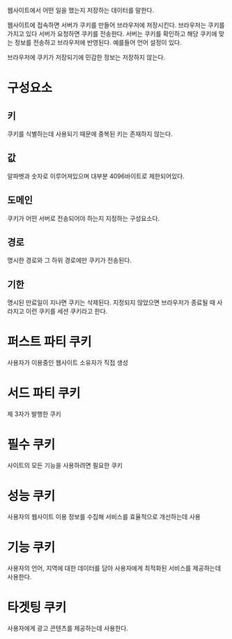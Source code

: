
웹사이트에서 어떤 일을 했는지 저장하는 데이터를 말한다.

웹사이트에 접속하면 서버가 쿠키를 만들어 브라우저에 저장시킨다.
브라우저는 쿠키를 가지고 있다 서버가 요청하면 쿠키를 전송한다.
서버는 쿠키를 확인하고 해당 쿠키에 맞는 정보를 전송하고 브라우저에 반영된다.
예를들어 언어 설정이 있다.

브라우저에 쿠키가 저장되기에 민감한 정보는 저장하지 않는다.

# 구성요소
## 키
쿠키를 식별하는데 사용되기 때문에 중복된 키는 존재하지 않는다.


## 값
알파벳과 숫자로 이루어져있으며 대부분 4096바이트로 제한되어있다.

## 도메인
쿠키가 어떤 서버로 전송되어야 하는지 지정하는 구성요소다.

## 경로
명시한 경로와 그 하위 경로에만 쿠키가 전송된다.

## 기한
명시된 만료일이 지나면 쿠키는 삭제된다.
지정되지 않았으면 브라우저가 종료될 때 사라지고 이런 쿠키를 세션 쿠키라고 한다.

# 퍼스트 파티 쿠키
사용자가 이용중인 웹사이트 소유자가 직접 생성

# 서드 파티 쿠키
제 3자가 발행한 쿠키


# 필수 쿠키
사이트의 모든 기능을 사용하려면 필요한 쿠키

# 성능 쿠키
사용자의 웹사이트 이용 정보를 수집해 
서비스를 효율적으로 개선하는데 사용

# 기능 쿠키
사용자의 언어, 지역에 대한 데이터를 담아
사용자에게 최적화된 서비스를 제공하는데 사용한다.

# 타겟팅 쿠키
사용자에게 광고 콘텐츠를 제공하는데 사용한다.
